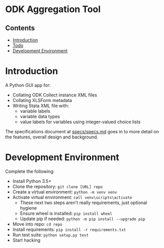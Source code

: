 # ODK Aggregation Tool


## Contents
- [Introduction](#introduction)
- [Todo](#todo)
- [Development Environment](#development-environment)


# Introduction
A Python GUI app for:

- Collating ODK Collect instance XML files
- Collating XLSForm metadata
- Writing Stata XML file with:
    - variable labels
    - variable data types
    - value labels for variables using integer-valued choice lists

The specifications document at [specs/specs.md](specs/specs.md) goes in to more detail on the features, overall design and background.




# Development Environment
Complete the following:

- Install Python 3.5+
- Clone the repository: `git clone [URL] repo`
- Create a virtual environment: `python -m venv venv`
- Activate virtual environment: `call venv\scripts\activate`
    - These next two steps aren't really requirements, just optional hygiene
    - Ensure wheel is installed: `pip install wheel`
    - Update pip if needed: `python -m pip install --upgrade pip`
- Move into repo: `cd repo`
- Install requirements: `pip install -r requirements.txt`
- Run test suite: `python setup.py test`
- Start hacking

